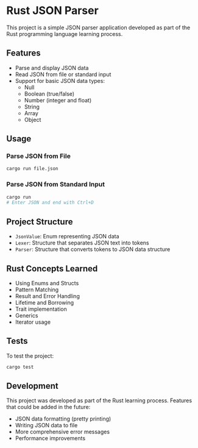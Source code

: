 # Rust JSON Parser

This project is a simple JSON parser application developed as part of the Rust programming language learning process.

## Features

- Parse and display JSON data
- Read JSON from file or standard input
- Support for basic JSON data types:
  - Null
  - Boolean (true/false)
  - Number (integer and float)
  - String
  - Array
  - Object

## Usage

### Parse JSON from File

```bash
cargo run file.json
```

### Parse JSON from Standard Input

```bash
cargo run
# Enter JSON and end with Ctrl+D
```

## Project Structure

- `JsonValue`: Enum representing JSON data
- `Lexer`: Structure that separates JSON text into tokens
- `Parser`: Structure that converts tokens to JSON data structure

## Rust Concepts Learned

- Using Enums and Structs
- Pattern Matching
- Result and Error Handling
- Lifetime and Borrowing
- Trait implementation
- Generics
- Iterator usage

## Tests

To test the project:

```bash
cargo test
```

## Development

This project was developed as part of the Rust learning process. Features that could be added in the future:

- JSON data formatting (pretty printing)
- Writing JSON data to file
- More comprehensive error messages
- Performance improvements 